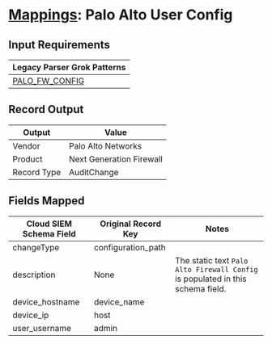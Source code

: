 # [Mappings](README.md): Palo Alto User Config

## Input Requirements

|Legacy Parser Grok Patterns|
|-------------|
|[PALO_FW_CONFIG](../legacy_parsers/PALO_FW_CONFIG.md)|

## Record Output

|Output|Value|
|------|-----|
|Vendor|Palo Alto Networks|
|Product|Next Generation Firewall|
|Record Type|AuditChange|

## Fields Mapped

|Cloud SIEM Schema Field|Original Record Key|Notes|
|-----------------------|-------------------|-----|
|changeType|configuration_path||
|description|None|The static text `Palo Alto Firewall Config` is populated in this schema field.|
|device_hostname|device_name||
|device_ip|host||
|user_username|admin||

